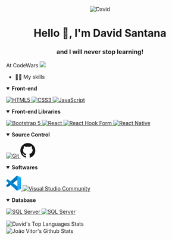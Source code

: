

<!--
**DavidSaintAnna/DavidSaintAnna** is a ✨ _special_ ✨ repository because its `README.md` (this file) appears on your GitHub profile.

Here are some ideas to get you started:

- 🔭 I’m currently working on ...
- 🌱 I’m currently learning ...
- 👯 I’m looking to collaborate on ...
- 🤔 I’m looking for help with ...
- 💬 Ask me about ...
- 📫 How to reach me: ...
- 😄 Pronouns: ...
- ⚡ Fun fact: ...
-->
<p align="center">
  <img src="https://github.com/DavidSaintAnna/DavidSaintAnna/raw/main/assets/2021-10-10-17-45-37.gif" alt="David">
  </p>


<h1 align="center">Hello 👋, I'm David Santana</h1>
<h3 align="center">and I will never stop learning!</h3>
     At CodeWars
    <a href="https://www.codewars.com/users/David%20Henrie" target="_blank" >
          <img src="https://www.codewars.com/users/David%20Henrie/badges/large"/>
    </a>

 </div>

- 👨‍💻 My skills 
<details open style="margin-bottom:10px">
<summary style="margin-bottom:10px" ><strong>Front-end</strong></summary>
<p>

<a href="https://www.w3schools.com/html/" target="_blank" >
    <img src="https://icongr.am/devicon/html5-original.svg?size=148&color=currentColor" 
    alt="HTML5" title="HTML5" width="40" height="40"/>
</a>
<a href="https://www.w3schools.com/css/default.asp" target="_blank" >
    <img src="https://icongr.am/devicon/css3-original.svg?size=148&color=currentColor" 
    alt="CSS3" title="CSS3" width="40" height="40"/>
</a>
<a href="https://developer.mozilla.org/en-US/docs/Web/JavaScript" target="_blank" >
    <img src="https://icongr.am/devicon/javascript-original.svg?size=148&color=currentColor" alt="JavaScript" title="JavaScript" width="40" height="40"/>
</a>
<details open style="margin-bottom:10px">
<summary style="margin-bottom:10px" ><strong>Front-end Libraries</strong></summary>
<p>
</a>
<a href="https://getbootstrap.com/docs/5.0/getting-started/introduction/" target="_blank" >
    <img src="https://www.drupal.org/files/styles/grid-3-2x/public/project-images/bootstrap5.jpeg?itok=wkBtyvSM" alt="Bootstrap 5 " title="Bootstrap 5 " width="40" height="40"/>
</a>
<a href="https://react.dev/" target="_blank" >
    <img src="https://a.storyblok.com/f/42126/e70dfd382f/react-native-logo.png/m/1200x0/filters:quality(70)/" alt="React" title="React" width="60" height="40"/>
</a>
<a href="https://react-hook-form.com/" target="_blank" >
    <img src="https://avatars.githubusercontent.com/u/53986236?s=200&v=4" alt="React Hook Form" title="React Hook Form" width="40" height="40"/>
</a>
<a href="https://reactnative.dev/" target="_blank" >
    <img src="https://developers.pendo.io/wp-content/uploads/2020/11/react-native.png" alt="React Native" title="React Native" width="120" height="40"/>
</a>
</p>
</details>
<details open style="margin-bottom:10px">
<summary style="margin-bottom:10px" ><strong>Source Control</strong></summary>

<p>

<a href="https://git-scm.com/doc" target="_blank" >
    <img src="https://www.vectorlogo.zone/logos/git-scm/git-scm-icon.svg" 
    alt="Git" title="Git" width="40" height="40"/>
</a>
<a href="https://github.com/" target="_blank" >
    <img  alt="GitHub" title="GitHub" width="40" height="40" src="https://raw.githubusercontent.com/github/explore/78df643247d429f6cc873026c0622819ad797942/topics/github/github.png" />
</a>

</p>
</details>
<details open style="margin-bottom:10px">
<summary style="margin-bottom:10px" ><strong>Softwares</strong></summary>

<p>
<a href="https://code.visualstudio.com/docs" target="_blank" >
    <img  alt="Visual Studio Code" title="Visual Studio Code" width="40" height="40" src="https://raw.githubusercontent.com/github/explore/80688e429a7d4ef2fca1e82350fe8e3517d3494d/topics/visual-studio-code/visual-studio-code.png" />
</a>

<a href="https://docs.microsoft.com/en-us/visualstudio/windows/?view=vs-2019&preserve-view=true" target="_blank" >
    <img  alt="Visual Studio Community" title="Visual Studio Community" width="40" height="40" src="https://visualstudio.microsoft.com/wp-content/uploads/2019/06/BrandVisualStudioWin2019-3.svg" />
</a>

</p>

</details>
<details open style="margin-bottom:10px">
<summary style="margin-bottom:10px" ><strong>Database</strong></summary>
<p>
<a href="https://www.microsoft.com/en-us/sql-server" target="_blank" >
    <img src="https://storage.subs.noventiq.com/public/images/market_setting/logotype/39422/SQL1.png" alt="SQL Server" title="SQL Server" width="40" height="40"/>
</a>
<a href="httpshttps://www.oracle.com/database/" target="_blank" >
    <img src="https://seeklogo.com/images/O/oracle-database-logo-780BE0C820-seeklogo.com.png" alt="SQL Server" title="Oracle Database" width="60" height="40"/>
</a>

</p>
</details>

<img align="center" alt="David's Top Languages Stats" src="https://github-readme-stats.vercel.app/api/top-langs/?username=DavidSaintAnna&langs_count=5&theme=dark&layout=compact" />
<br/>
<img align="center" alt="João Vitor's Github Stats" src="https://github-readme-stats.vercel.app/api?username=DavidSaintAnna&show_icons=true&hide_border=true&theme=dark" />
</p>

<br />
<br />




